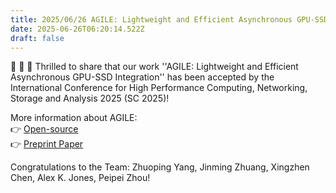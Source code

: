 ```yaml
---
title: 2025/06/26 AGILE: Lightweight and Efficient Asynchronous GPU-SSD Integration Accepted at SC 2025! 
date: 2025-06-26T06:20:14.522Z
draft: false
---
```


📣 📣 📣 Thrilled to share that our work ''AGILE: Lightweight and Efficient Asynchronous GPU-SSD Integration'' has been accepted by the International Conference for High Performance Computing, Networking, Storage and Analysis 2025 (SC 2025)! 

More information about AGILE:  
👉 [Open-source](https://github.com/arc-research-lab/Agile)  
👉 [Preprint Paper](https://arxiv.org/abs/2504.19365)  

Congratulations to the Team: Zhuoping Yang, Jinming Zhuang, Xingzhen Chen, Alex K. Jones, Peipei Zhou!





